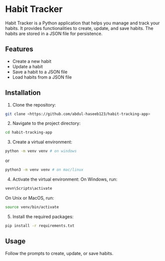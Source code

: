 # Habit Tracker

Habit Tracker is a Python application that helps you manage and track your habits. It provides functionalities to create, update, and save habits. The habits are stored in a JSON file for persistence.

## Features

- Create a new habit
- Update a habit
- Save a habit to a JSON file
- Load habits from a JSON file

## Installation

1. Clone the repository:

```sh
git clone <https://github.com/abdul-haseeb123/habit-tracking-app>
```

2. Navigate to the project directory:

```sh
cd habit-tracking-app
```

3. Create a virtual environment:

```sh
python -m venv venv # on windows
```

or

```sh
python3 -m venv venv # on mac/linux
```

4. Activate the virtual environment: On Windows, run:

```sh
vevn\Scripts\activate
```

On Unix or MacOS, run:

```sh
source venv/bin/activate
```

5. Install the required packages:

```sh
pip install -r requirements.txt
```

## Usage

Follow the prompts to create, update, or save habits.
